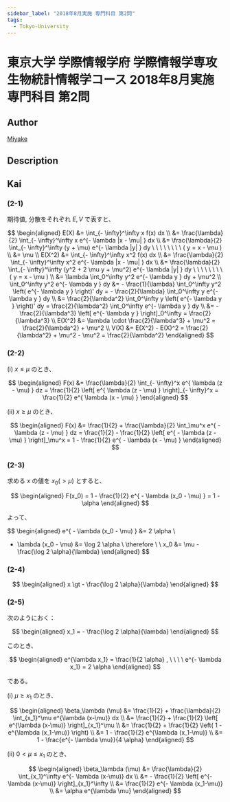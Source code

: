 ```yaml
---
sidebar_label: "2018年8月実施 専門科目 第2問"
tags:
  - Tokyo-University
---
```

# 東京大学 学際情報学府 学際情報学専攻 生物統計情報学コース 2018年8月実施 専門科目 第2問

## **Author**
[Miyake](https://miyake.github.io/exams/index.html)

## **Description**

## **Kai**
### (2-1)
期待値, 分散をそれぞれ $E, V$ で表すと、

$$
\begin{aligned}
E(X)
&= \int_{- \infty}^\infty x f(x) dx
\\
&= \frac{\lambda}{2} \int_{- \infty}^\infty x e^{- \lambda |x - \mu| } dx
\\
&= \frac{\lambda}{2} \int_{- \infty}^\infty (y + \mu) e^{- \lambda |y| } dy
\ \ \ \ \ \ \ \ ( y = x - \mu )
\\
&= \mu
\\
E(X^2)
&= \int_{- \infty}^\infty x^2 f(x) dx
\\
&= \frac{\lambda}{2} \int_{- \infty}^\infty x^2 e^{- \lambda |x - \mu| } dx
\\
&= \frac{\lambda}{2} \int_{- \infty}^\infty
(y^2 + 2 \mu y + \mu^2) e^{- \lambda |y| } dy
\ \ \ \ \ \ \ \ ( y = x - \mu )
\\
&= \lambda \int_0^\infty y^2 e^{- \lambda y } dy + \mu^2
\\
\int_0^\infty y^2 e^{- \lambda y } dy
&= - \frac{1}{\lambda} \int_0^\infty y^2 \left( e^{- \lambda y } \right)' dy
= - \frac{2}{\lambda} \int_0^\infty y e^{- \lambda y } dy
\\
&= \frac{2}{\lambda^2} \int_0^\infty y \left( e^{- \lambda y } \right)' dy
= \frac{2}{\lambda^2} \int_0^\infty e^{- \lambda y } dy
\\
&= - \frac{2}{\lambda^3} \left[ e^{- \lambda y } \right]_0^\infty
= \frac{2}{\lambda^3}
\\
E(X^2)
&= \lambda \cdot \frac{2}{\lambda^3} + \mu^2
= \frac{2}{\lambda^2} + \mu^2
\\
V(X) &= E(X^2) - E(X)^2
= \frac{2}{\lambda^2} + \mu^2 - \mu^2
= \frac{2}{\lambda^2}
\end{aligned}
$$

### (2-2)
(i) $x \leq \mu$ のとき、

$$
\begin{aligned}
F(x)
&= \frac{\lambda}{2} \int_{- \infty}^x e^{ \lambda (z - \mu) } dz
= \frac{1}{2} \left[ e^{ \lambda (z - \mu) } \right]_{- \infty}^x
= \frac{1}{2} e^{ \lambda (x - \mu) }
\end{aligned}
$$

(ii) $x \geq \mu$ のとき、

$$
\begin{aligned}
F(x)
&= \frac{1}{2} + \frac{\lambda}{2} \int_\mu^x e^{ - \lambda (z - \mu) } dz
= \frac{1}{2} - \frac{1}{2} \left[ e^{ - \lambda (z - \mu) } \right]_\mu^x
= 1 - \frac{1}{2} e^{ - \lambda (x - \mu) }
\end{aligned}
$$

### (2-3)
求める $x$ の値を $x_0 (\gt \mu)$ とすると、

$$
\begin{aligned}
F(x_0)
= 1 - \frac{1}{2} e^{ - \lambda (x_0 - \mu) }
= 1 - \alpha
\end{aligned}
$$

よって、

$$
\begin{aligned}
e^{ - \lambda (x_0 - \mu) } &= 2 \alpha
\\
- \lambda (x_0 - \mu) &= \log 2 \alpha
\\
\therefore \ \ 
x_0 &= \mu - \frac{\log 2 \alpha}{\lambda}
\end{aligned}
$$


### (2-4)

$$
\begin{aligned}
x \gt - \frac{\log 2 \alpha}{\lambda}
\end{aligned}
$$

### (2-5)
次のようにおく：

$$
\begin{aligned}
x_1 = - \frac{\log 2 \alpha}{\lambda}
\end{aligned}
$$

このとき、

$$
\begin{aligned}
e^{\lambda x_1} = \frac{1}{2 \alpha}
, \ \ \ \ 
e^{- \lambda x_1} = 2 \alpha
\end{aligned}
$$

である。

(i) $\mu \geq x_1$ のとき、

$$
\begin{aligned}
\beta_\lambda (\mu)
&= \frac{1}{2} + \frac{\lambda}{2} \int_{x_1}^\mu e^{\lambda (x-\mu)} dx
\\
&= \frac{1}{2} + \frac{1}{2} \left[ e^{\lambda (x-\mu)} \right]_{x_1}^\mu
\\
&= \frac{1}{2} + \frac{1}{2} \left( 1 - e^{\lambda (x_1-\mu)} \right)
\\
&= 1 - \frac{1}{2} e^{\lambda (x_1-\mu)}
\\
&= 1 - \frac{e^{- \lambda \mu}}{4 \alpha}
\end{aligned}
$$

(ii) $0 \lt \mu \leq x_1$ のとき、

$$
\begin{aligned}
\beta_\lambda (\mu)
&= \frac{\lambda}{2} \int_{x_1}^\infty e^{- \lambda (x-\mu)} dx
\\
&= - \frac{1}{2} \left[ e^{- \lambda (x-\mu)} \right]_{x_1}^\infty
\\
&= \frac{1}{2} e^{- \lambda (x_1-\mu)}
\\
&= \alpha e^{\lambda \mu}
\end{aligned}
$$